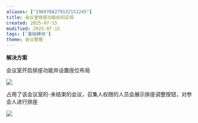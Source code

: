 ```yaml
---
aliases: ["1969768279132151245"]
title: 会议室排座功能如何实现
created: 2025-07-15
modified: 2025-07-15
tags: ['基础模块']
theme: 会议管理
---
```


**解决方案**

会议室开启排座功能并设置座位布局

![](1357c1c77ce3742f7c09adc22b401913.jpg)

占用了该会议室的-未结束的会议，召集人权限的人员会展示排座调整按钮，对参会人进行排座

![](a850d9f0e5a1facb2778aa2bfbc5ed97.jpg)